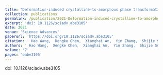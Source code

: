 ```yaml
---
title: "Deformation-induced crystalline-to-amorphous phase transformation in a CrMnFeCoNi high-entropy alloy"
collection: publications
permalink: /publication/2021-Deformation-induced-crystalline-to-amorphous-phase-transformation-in-a-CrMnFeCoNi-high-entropy-alloy
excerpt: 'doi: 10.1126/sciadv.abe3105'
date: 2021
venue: 'Science Advances'
paperurl: 'https://doi.org/10.1126/sciadv.abe3105'
citation: ' Hao Wang,  Dengke Chen,  Xianghai An,  Yin Zhang,  Shijie Sun,  Yanzhong Tian,  Zhefeng Zhang,  Anguo Wang,  Jinqiao Liu,  Min Song,  Simon Ringer,  Ting Zhu,  Xiaozhou Liao, &quot;Deformation-induced crystalline-to-amorphous phase transformation in a CrMnFeCoNi high-entropy alloy.&quot; Science Advances, 7, eabe3105, 2021.'
authors: ' Hao Wang,  Dengke Chen,  Xianghai An,  Yin Zhang,  Shijie Sun,  Yanzhong Tian,  Zhefeng Zhang,  Anguo Wang,  Jinqiao Liu,  Min Song,  Simon Ringer,  Ting Zhu,  Xiaozhou Liao, '
volume: '7'
pages: 'eabe3105'
---
```

doi: 10.1126/sciadv.abe3105
